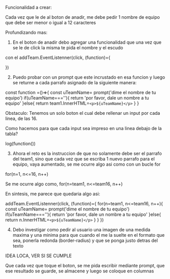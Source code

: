 Funcionalidad a crear:

Cada vez que le de al boton de anadir, me debe pedir 1 nombre de equipo que debe ser menor o igual a 12 caracteres

Profundizando mas:

1. En el boton de anadir debo agregar una funcionalidad que una vez que se le de click 
la misma te pida el nombre y el escudo

con el addTeam.EventListenner(click, (function)={

})

2. Puedo probar con un prompt que este incrustado en esa funcion y luego se returne a cada parrafo asignado de la siguiente manera:

const function =()=>{
    const uTeamName= prompt('dime el nombre de tu equipo')
    if(uTeamName===''){
        return 'por favor, dale un nombre a tu equipo'
    }else{
        return team1.InnerHTML=`<p>${uTeamName}</p>`
    }
}

Obstaculo: Tenemos un solo boton el cual debe rellenar un input por cada linea, de las 16.

Como hacemos para que cada input sea impreso en una linea debajo de la tabla?

log(function())

3. Ahora el reto es la instruccion de que no solamente debe ser el parrafo del team1, sino que cada vez que se escriba 1 nuevo parrafo para el equipo, vaya aumentado, se me ocurre algo asi como con un bucle for 

for(n=1, n<=16, n++)

Se me ocurre algo como, for(n=team1, n<=team16, n++) 

En sintesis, me parece que quedaria algo asi:

addTeam.EventListenner(click, (function)={
    for(n=team1, n<=team16, n++){
        const uTeamName= prompt('dime el nombre de tu equipo')
    if(uTeamName===''){
        return 'por favor, dale un nombre a tu equipo'
    }else{
        return n.InnerHTML=`<p>${uTeamName}</p>`
    }
}
    })


4. Debo investigar como pedir al usuario una imagen de una medida maxima y una minima para que cuando el me la 
suelte en el formato que sea, ponerla redonda (border-radius) y que se ponga justo detras del texto 


IDEA LOCA, VER SI SE CUMPLE

Que cada vez que toque el boton, se me pida escribir mediante prompt, que ese resultado se guarde, se almacene
y luego se coloque en columnas 